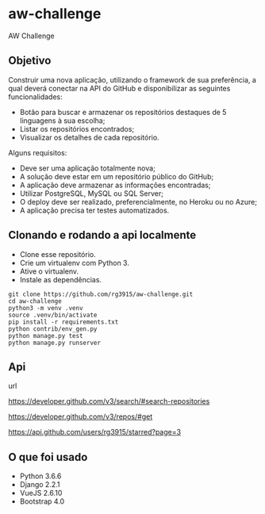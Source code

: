 # aw-challenge

AW Challenge

## Objetivo

Construir uma nova aplicação, utilizando o framework de sua preferência, a qual deverá conectar na API do GitHub e disponibilizar as seguintes funcionalidades:

- Botão para buscar e armazenar os repositórios destaques de 5 linguagens à sua escolha;
- Listar os repositórios encontrados;
- Visualizar os detalhes de cada repositório.

Alguns requisitos:

- Deve ser uma aplicação totalmente nova;
- A solução deve estar em um repositório público do GitHub;
- A aplicação deve armazenar as informações encontradas;
- Utilizar PostgreSQL, MySQL ou SQL Server;
- O deploy deve ser realizado, preferencialmente, no Heroku ou no Azure;
- A aplicação precisa ter testes automatizados.

## Clonando e rodando a api localmente

* Clone esse repositório.
* Crie um virtualenv com Python 3.
* Ative o virtualenv.
* Instale as dependências.

```
git clone https://github.com/rg3915/aw-challenge.git
cd aw-challenge
python3 -m venv .venv
source .venv/bin/activate
pip install -r requirements.txt
python contrib/env_gen.py
python manage.py test
python manage.py runserver
```

## Api

url

https://developer.github.com/v3/search/#search-repositories

https://developer.github.com/v3/repos/#get



https://api.github.com/users/rg3915/starred?page=3

## O que foi usado

* Python 3.6.6
* Django 2.2.1
* VueJS 2.6.10
* Bootstrap 4.0
